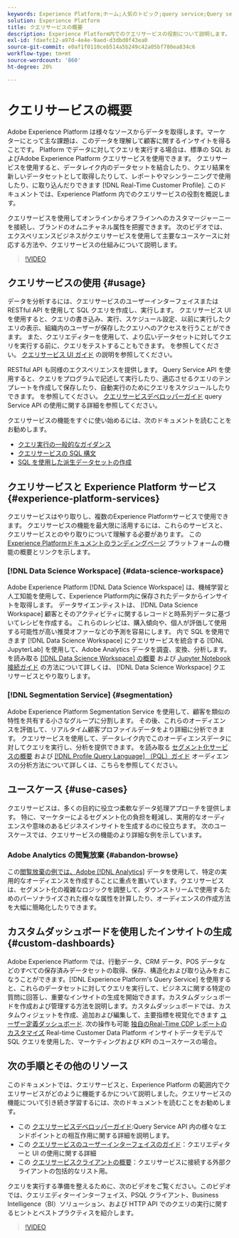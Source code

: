 ```yaml
---
keywords: Experience Platform;ホーム;人気のトピック;query service;Query service;クエリ
solution: Experience Platform
title: クエリサービスの概要
description: Experience Platform内でのクエリサービスの役割について説明します。
exl-id: fdaefc12-a97d-4e4e-9aed-d3dbd0f43ea0
source-git-commit: e0af1f0110ceb514a5b249c42a05bf780ea834c6
workflow-type: tm+mt
source-wordcount: '860'
ht-degree: 20%

---
```


# クエリサービスの概要

Adobe Experience Platform は様々なソースからデータを取得します。マーケターにとって主な課題は、このデータを理解して顧客に関するインサイトを得ることです。 Platform でデータに対してクエリを実行する場合は、標準の SQL およびAdobe Experience Platform クエリサービスを使用できます。 クエリサービスを使用すると、データレイク内のデータセットを結合したり、クエリ結果を新しいデータセットとして取得したりして、レポートやマシンラーニングで使用したり、に取り込んだりできます [!DNL Real-Time Customer Profile]. このドキュメントでは、Experience Platform 内でのクエリサービスの役割を概説します。

クエリサービスを使用してオンラインからオフラインへのカスタマージャーニーを接続し、ブランドのオムニチャネル属性を把握できます。 次のビデオでは、エクスペリエンスビジネスがクエリサービスを使用して主要なユースケースに対応する方法や、クエリサービスの仕組みについて説明します。

>[!VIDEO](https://video.tv.adobe.com/v/29795?quality=12&learn=on)

## クエリサービスの使用 {#usage}

データを分析するには、クエリサービスのユーザーインターフェイスまたは RESTful API を使用して SQL クエリを作成し、実行します。
クエリサービス UI を使用すると、クエリの書き込み、実行、スケジュール設定、以前に実行したクエリの表示、組織内のユーザーが保存したクエリへのアクセスを行うことができます。 また、クエリエディターを使用して、より広いデータセットに対してクエリを実行する前に、クエリをテストすることもできます。 を参照してください。 [クエリサービス UI ガイド](ui/overview.md) の説明を参照してください。

RESTful API も同様のエクスペリエンスを提供します。 Query Service API を使用すると、クエリをプログラムで記述して実行したり、適応させるクエリのテンプレートを作成して保存したり、自動実行のためにクエリをスケジュールしたりできます。 を参照してください。 [クエリサービスデベロッパーガイド](api/getting-started.md) query Service API の使用に関する詳細を参照してください。

クエリサービスの機能をすぐに使い始めるには、次のドキュメントを読むことをお勧めします。

- [クエリ実行の一般的なガイダンス](./best-practices/writing-queries.md)
- [クエリサービスの SQL 構文](./sql/syntax.md)
- [SQL を使用した派生データセットの作成](./data-distiller/derived-datasets/create-derived-datasets-with-sql.md)

## クエリサービスと Experience Platform サービス {#experience-platform-services}

クエリサービスはやり取りし、複数のExperience Platformサービスで使用できます。 クエリサービスの機能を最大限に活用するには、これらのサービスと、クエリサービスとのやり取りについて理解する必要があります。 この [Experience Platformドキュメントのランディングページ](https://experienceleague.adobe.com/docs/experience-platform.html?lang=ja) プラットフォームの機能の概要とリンクを示します。

### [!DNL Data Science Workspace] {#data-science-workspace}

Adobe Experience Platform [!DNL Data Science Workspace] は、機械学習と人工知能を使用して、Experience Platform内に保存されたデータからインサイトを取得します。 データサイエンティストは、 [!DNL Data Science Workspace] 顧客とそのアクティビティに関するレコードと時系列データに基づいてレシピを作成する。 これらのレシピは、購入傾向や、個人が評価して使用する可能性が高い推奨オファーなどの予測を容易にします。 内で SQL を使用できます [!DNL Data Science Workspace] にクエリサービスを統合する [!DNL JupyterLab] を使用して、Adobe Analytics データを調査、変換、分析します。 を読み取る [[!DNL Data Science Workspace] の概要](../data-science-workspace/home.md) および [Jupyter Notebook 接続ガイド](./clients/jupyter-notebook.md) の方法について詳しくは、 [!DNL Data Science Workspace] クエリサービスとやり取りします。

### [!DNL Segmentation Service] {#segmentation}

Adobe Experience Platform Segmentation Service を使用して、顧客を類似の特性を共有する小さなグループに分割します。 その後、これらのオーディエンスを評価して、リアルタイム顧客プロファイルデータをより詳細に分析できます。 クエリサービスを使用して、データレイク内でこのオーディエンスデータに対してクエリを実行し、分析を提供できます。 を読み取る [セグメント化サービスの概要](../segmentation/home.md) および [[!DNL Profile Query Language] （PQL）ガイド](../segmentation/pql/overview.md) オーディエンスの分析方法について詳しくは、こちらを参照してください。

## ユースケース {#use-cases}

クエリサービスは、多くの目的に役立つ柔軟なデータ処理アプローチを提供します。 特に、マーケターによるセグメント化の負担を軽減し、実用的なオーディエンスや意味のあるビジネスインサイトを生成するのに役立ちます。 次のユースケースでは、クエリサービスの機能のより詳細な例を示しています。

### Adobe Analytics の閲覧放棄 {#abandon-browse}

この[閲覧放棄の例では、Adobe [!DNL Analytics]](./use-cases/abandoned-browse.md) データを使用して、特定の実用的なオーディエンスを作成することに重点を置いています。クエリサービスは、セグメント化の複雑なロジックを調整して、ダウンストリームで使用するためのパーソナライズされた様々な属性を計算したり、オーディエンスの作成方法を大幅に簡略化したりできます。

## カスタムダッシュボードを使用したインサイトの生成 {#custom-dashboards}

Adobe Experience Platform では、行動データ、CRM データ、POS データなどのすべての保存済みデータセットの取得、保存、構造化および取り込みをおこなうことができます。[!DNL Experience Platform's Query Service] を使用すると、これらのデータセットに対してクエリを実行して、ビジネスに関する特定の質問に回答し、重要なインサイトの生成を開始できます。カスタムダッシュボードを作成および管理する方法を説明します。カスタムダッシュボードでは、カスタムウィジェットを作成、追加および編集して、主要指標を視覚化できます [ユーザー定義ダッシュボード](../dashboards/user-defined-dashboards.md). 次の操作も可能 [独自のReal-Time CDP レポートのカスタマイズ](../dashboards/data-models/cdp-insights-data-model-b2c.md) Real-time Customer Data Platform インサイトデータモデルで SQL クエリを使用した、マーケティングおよび KPI のユースケースの場合。

## 次の手順とその他のリソース

このドキュメントでは、クエリサービスと、Experience Platform の範囲内でクエリサービスがどのように機能するかについて説明しました。クエリサービスの機能について引き続き学習するには、次のドキュメントを読むことをお勧めします。

- この [クエリサービスデベロッパーガイド](api/getting-started.md):Query Service API 内の様々なエンドポイントとの相互作用に関する詳細を説明します。
- この [クエリサービスのユーザーインターフェイスのガイド](ui/overview.md)：クエリエディターと UI の使用に関する詳細
- この [クエリサービスクライアントの概要](clients/overview.md)：クエリサービスに接続する外部クライアントの包括的なリスト用。

クエリを実行する準備を整えるために、次のビデオをご覧ください。このビデオでは、クエリエディターインターフェイス、PSQL クライアント、Business Intelligence（BI）ソリューション、および HTTP API でのクエリの実行に関するヒントとベストプラクティスを紹介します。

>[!VIDEO](https://video.tv.adobe.com/v/29811?quality=12&learn=on)

